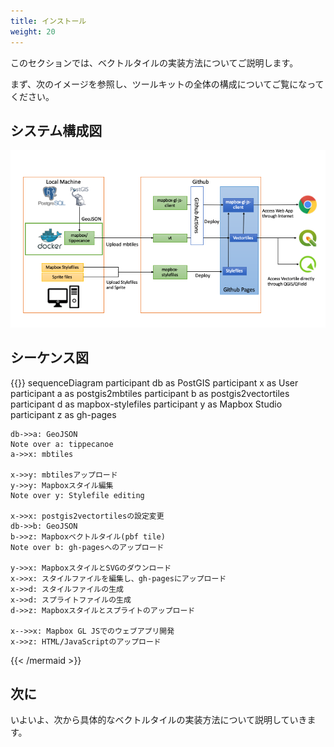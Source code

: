 ```yaml
---
title: インストール
weight: 20
---
```


このセクションでは、ベクトルタイルの実装方法についてご説明します。

まず、次のイメージを参照し、ツールキットの全体の構成についてご覧になってください。

## システム構成図
![vectortiles-system-structure](./vectortiles-system-structure.png?width=50pc)

## シーケンス図

{{<mermaid align="center">}}
sequenceDiagram
    participant db as PostGIS
    participant x as User
    participant a as postgis2mbtiles
    participant b as postgis2vectortiles
    participant d as mapbox-stylefiles
    participant y as Mapbox Studio
    participant z as gh-pages

    db->>a: GeoJSON
    Note over a: tippecanoe
    a->>x: mbtiles
    
    x->>y: mbtilesアップロード
    y->>y: Mapboxスタイル編集
    Note over y: Stylefile editing

    x->>x: postgis2vectortilesの設定変更
    db->>b: GeoJSON
    b->>z: Mapboxベクトルタイル(pbf tile) 
    Note over b: gh-pagesへのアップロード

    y->>x: MapboxスタイルとSVGのダウンロード
    x->>x: スタイルファイルを編集し、gh-pagesにアップロード
    x->>d: スタイルファイルの生成
    x->>d: スプライトファイルの生成
    d->>z: Mapboxスタイルとスプライトのアップロード

    x-->>x: Mapbox GL JSでのウェブアプリ開発
    x->>z: HTML/JavaScriptのアップロード
{{< /mermaid >}}

## 次に

いよいよ、次から具体的なベクトルタイルの実装方法について説明していきます。